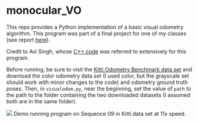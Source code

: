 # monocular_VO
This repo provides a Python implementation of a basic visual odometry algorithm. This program was part of a final project for one of my classes (see report [here](EECE6356-SemesterReport-ArjunKeerthi.pdf)).

Credit to Avi Singh, whose [C++ code](https://github.com/avisingh599/mono-vo.git) was referred to extensively for this program.



Before running, be sure to visit the [Kitti Odometry Benchmark data set](http://www.cvlibs.net/datasets/kitti/eval_odometry.php) and download the color odometry data set (I used color, but the grayscale set should work with minor changes to the code) and odometry ground truth poses. Then, in `visualodom.py`, near the beginning, set the value of `path` to the path to the folder containing the two downloaded datasets (I assumed both are in the same folder).

![](sequence9gfft.gif)
Demo running program on Sequence 09 in Kitti data set at 11x speed.
